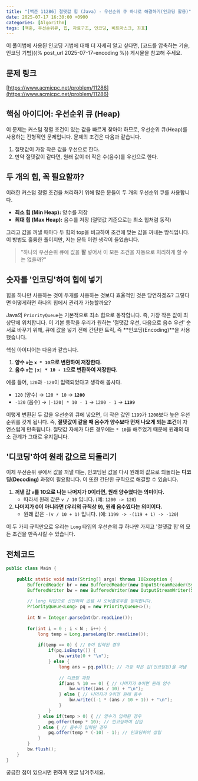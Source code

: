```yaml
---
title: "[백준 11286] 절댓값 힙 (Java) - 우선순위 큐 하나로 해결하기(인코딩 활용)"
date: 2025-07-17 16:30:00 +0900
categories: [Algorithm]
tags: [백준, 우선순위큐, 힙, 자료구조, 인코딩, 비트마스크, 좌표]
---
```


이 풀이법에 사용된 인코딩 기법에 대해 더 자세히 알고 싶다면, [코드를 압축하는 기술, 인코딩 기법]({% post_url 2025-07-17-encoding %}) 게시물을 참고해 주세요.



## 문제 링크

[https://www.acmicpc.net/problem/11286](https://www.acmicpc.net/problem/11286)

## 핵심 아이디어: 우선순위 큐 (Heap)
이 문제는 커스텀 정렬 조건이 있는 값을 빠르게 찾아야 하므로, 우선순위 큐(Heap)를 사용하는 전형적인 문제입니다. 문제의 조건은 다음과 같습니다.

1.  절댓값이 가장 작은 값을 우선으로 한다.
2.  만약 절댓값이 같다면, 원래 값이 더 작은 수(음수)를 우선으로 한다.
   
## 두 개의 힙, 꼭 필요할까?
이러한 커스텀 정렬 조건을 처리하기 위해 많은 분들이 두 개의 우선순위 큐를 사용합니다.

* **최소 힙 (Min Heap):** 양수를 저장
* **최대 힙 (Max Heap):** 음수를 저장 (절댓값 기준으로는 최소 힙처럼 동작)

그리고 값을 꺼낼 때마다 두 힙의 top을 비교하여 조건에 맞는 값을 꺼내는 방식입니다. 이 방법도 훌륭한 풀이지만, 저는 문득 이런 생각이 들었습니다.

> "하나의 우선순위 큐에 값을 **잘** 넣어서 이 모든 조건을 자동으로 처리하게 할 수는 없을까?"

## 숫자를 '인코딩'하여 힙에 넣기
힙을 하나만 사용하는 것이 두개를 사용하는 것보다 효율적인 것은 당연하겠죠? 그렇다면 어떻게하면 하나의 힙에서 관리가 가능할까요?

Java의 `PriorityQueue`는 기본적으로 최소 힙으로 동작합니다. 즉, 가장 작은 값이 최상단에 위치합니다. 이 기본 동작을 우리가 원하는 '절댓값 우선, 다음으로 음수 우선' 순서로 바꾸기 위해, 큐에 값을 넣기 전에 간단한 트릭, 즉 **인코딩(Encoding)**을 사용했습니다.

핵심 아이디어는 다음과 같습니다.
1.  **양수 `x`는 `x * 10`으로 변환하여 저장한다.**
2.  **음수 `x`는 `|x| * 10 - 1`으로 변환하여 저장한다.**

예를 들어, `120`과 `-120`이 입력되었다고 생각해 봅시다.
* `120` (양수) → `120 * 10` → **`1200`**
* `-120` (음수) → `|-120| * 10 - 1` → `1200 - 1` → **`1199`**

이렇게 변환된 두 값을 우선순위 큐에 넣으면, 더 작은 값인 `1199`가 `1200`보다 높은 우선순위를 갖게 됩니다. 즉, **절댓값이 같을 때 음수가 양수보다 먼저 나오게 되는 조건**이 자연스럽게 만족됩니다. 절댓값 자체가 다른 경우에는 `* 10`을 해주었기 때문에 원래의 대소 관계가 그대로 유지됩니다.

## '디코딩'하여 원래 값으로 되돌리기
이제 우선순위 큐에서 값을 꺼낼 때는, 인코딩된 값을 다시 원래의 값으로 되돌리는 **디코딩(Decoding)** 과정이 필요합니다. 이 또한 간단한 규칙으로 해결할 수 있습니다.

1.  **꺼낸 값 `v`를 10으로 나눈 나머지가 0이라면, 원래 양수였다는 의미이다.**
    * 따라서 원래 값은 `v / 10` 입니다. (예: `1200 -> 120`)
2.  **나머지가 0이 아니라면 (우리의 규칙상 9), 원래 음수였다는 의미이다.**
    * 원래 값은 `-(v / 10 + 1)` 입니다. (예: `1199 -> -(119 + 1) -> -120`)

이 두 가지 규칙만으로 우리는 `Long` 타입의 우선순위 큐 하나만 가지고 '절댓값 힙'의 모든 조건을 만족시킬 수 있습니다.

## 전체코드
```java
public class Main {
	
	public static void main(String[] args) throws IOException {
		BufferedReader br = new BufferedReader(new InputStreamReader(System.in));
		BufferedWriter bw = new BufferedWriter(new OutputStreamWriter(System.out));
		
        // long 타입으로 선언하여 곱셈 시 오버플로우를 방지합니다.
		PriorityQueue<Long> pq = new PriorityQueue<>();
		
		int N = Integer.parseInt(br.readLine());
		
		for(int i = 0 ; i < N ; i++) {
			long temp = Long.parseLong(br.readLine());
			
			if(temp == 0) { // 0이 입력된 경우
				if(pq.isEmpty()) {
					bw.write(0 + "\n");
				} else {
					long ans = pq.poll(); // 가장 작은 값(인코딩된)을 꺼냄
					
                    // 디코딩 과정
					if(ans % 10 == 0) { // 나머지가 0이면 원래 양수
						bw.write((ans / 10) + "\n");
					} else { // 나머지가 9이면 원래 음수
						bw.write((-1 * (ans / 10 + 1)) + "\n");
					}
				}
			} else if(temp > 0) { // 양수가 입력된 경우
				pq.offer(temp * 10); // 인코딩하여 삽입
			} else { // 음수가 입력된 경우
				pq.offer(temp * (-10) - 1); // 인코딩하여 삽입
			}		
		}
		bw.flush();		
	}
}

```

궁금한 점이 있으시면 편하게 댓글 남겨주세요.